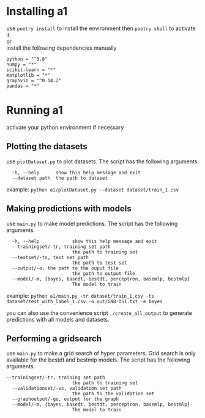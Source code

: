 # Installing a1
use `poetry install` to install the environment then `poetry shell` to activate it  
or  
install the following dependencies manually
```
python = "^3.8"
numpy = "*"
scikit-learn = "*"
matplotlib = "*"
graphviz = "^0.14.2"
pandas = "*"
```
# Running a1
activate your python environment if necessary

## Plotting the datasets
use `plotDataset.py` to plot datasets. The script has the following arguments.
```
  -h, --help      show this help message and exit
  --dataset path  the path to dataset
```
example: `python a1/plotDataset.py --dataset dataset/train_1.csv`


## Making predictions with models
use `main.py` to make model predictions. The script has the following arguments.

```
  -h, --help            show this help message and exit
  --trainingset/-tr, training set path
                        the path to training set
  --testset/-ts, test set path
                        the path to test set
  --output/-o, the path to the ouput file
                        the path to output file
  --model/-m, {bayes, basedt, bestdt, perceptron, basemlp, bestmlp}
                        The model to train

```
example: ` python a1/main.py -tr dataset/train_1.csv -ts dataset/test_with_label_1.csv -o out/GNB-DS1.txt -m bayes       `

you can also use the convenience script `./create_all_output` to generate predictions with all models and datasets.

## Performing a gridsearch

use `main.py` to make a grid search of hyper parameters. Grid search is only available for the bestdt and bestmlp models. The script has the following arguments.

```
--trainingset/-tr, training set path
                        the path to training set
  --validationset/-vs, validation set path
                        the path to the validation set
  --graphoutput/-go, output for the graph
  --model/-m, {bayes, basedt, bestdt, perceptron, basemlp, bestmlp}
                        The model to train
```
